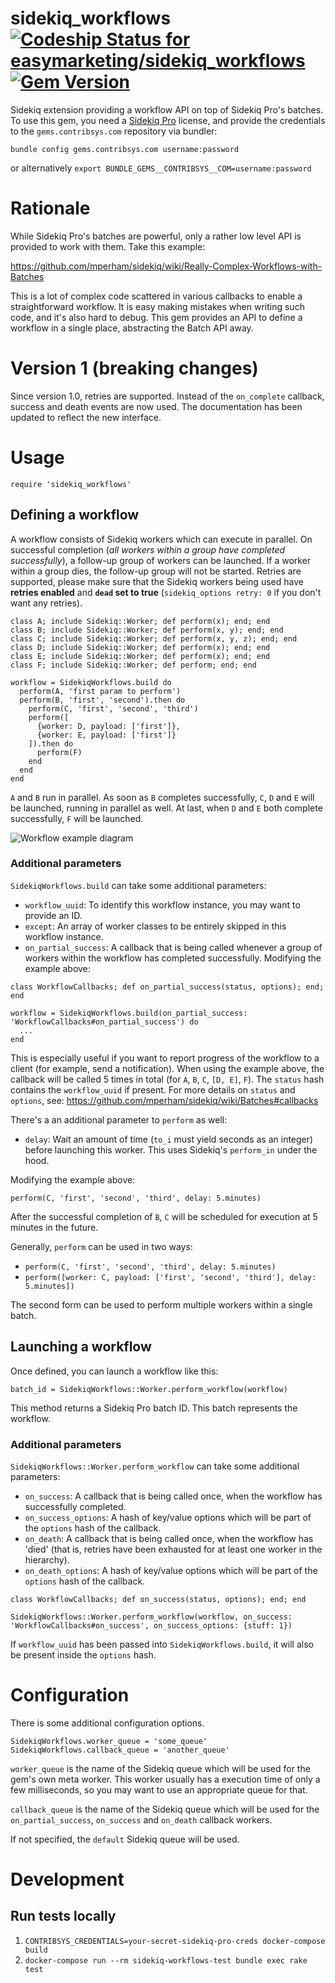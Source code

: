 # sidekiq_workflows [ ![Codeship Status for easymarketing/sidekiq_workflows](https://app.codeship.com/projects/a5c63d80-9434-0137-d428-1ac26b315536/status?branch=master)](https://app.codeship.com/projects/356878) [![Gem Version](https://badge.fury.io/rb/sidekiq_workflows.svg)](https://badge.fury.io/rb/sidekiq_workflows)

Sidekiq extension providing a workflow API on top of Sidekiq Pro's batches. To use this gem, you need a [Sidekiq Pro](https://sidekiq.org/products/pro.html) license, and provide the credentials to the `gems.contribsys.com` repository via bundler:

`bundle config gems.contribsys.com username:password`

or alternatively `export BUNDLE_GEMS__CONTRIBSYS__COM=username:password`

# Rationale

While Sidekiq Pro's batches are powerful, only a rather low level API is provided to work with them. Take this example:

https://github.com/mperham/sidekiq/wiki/Really-Complex-Workflows-with-Batches

This is a lot of complex code scattered in various callbacks to enable a straightforward workflow. It is easy making mistakes when writing such code, and it's also hard to debug. This gem provides an API to define a workflow in a single place, abstracting the Batch API away.

# Version 1 (breaking changes)

Since version 1.0, retries are supported. Instead of the `on_complete` callback, success and death events are now used. The documentation has been updated to reflect the new interface.

# Usage
```
require 'sidekiq_workflows'
```
## Defining a workflow

A workflow consists of Sidekiq workers which can execute in parallel. On successful completion (*all workers within a group have completed successfully*), a follow-up group of workers can be launched. If a worker within a group dies, the follow-up group will not be started. Retries are supported, please make sure that the Sidekiq workers being used have **retries enabled** and **`dead` set to true** (`sidekiq_options retry: 0` if you don't want any retries).

```
class A; include Sidekiq::Worker; def perform(x); end; end
class B; include Sidekiq::Worker; def perform(x, y); end; end
class C; include Sidekiq::Worker; def perform(x, y, z); end; end
class D; include Sidekiq::Worker; def perform(x); end; end
class E; include Sidekiq::Worker; def perform(x); end; end
class F; include Sidekiq::Worker; def perform; end; end

workflow = SidekiqWorkflows.build do
  perform(A, 'first param to perform')
  perform(B, 'first', 'second').then do
    perform(C, 'first', 'second', 'third')
    perform([
      {worker: D, payload: ['first']},
      {worker: E, payload: ['first']}
    ]).then do
      perform(F)
    end
  end
end
```

`A` and `B` run in parallel. As soon as `B` completes successfully, `C`, `D` and `E` will be launched, running in parallel as well. At last, when `D` and `E` both complete successfully, `F` will be launched.

![Workflow example diagram](https://user-images.githubusercontent.com/1135351/44785755-453cfd80-ab92-11e8-8749-07544fef8fae.png)

### Additional parameters

`SidekiqWorkflows.build` can take some additional parameters:

* `workflow_uuid`: To identify this workflow instance, you may want to provide an ID.
* `except`: An array of worker classes to be entirely skipped in this workflow instance.
* `on_partial_success`: A callback that is being called whenever a group of workers within the workflow has completed successfully. Modifying the example above:

```
class WorkflowCallbacks; def on_partial_success(status, options); end; end

workflow = SidekiqWorkflows.build(on_partial_success: 'WorkflowCallbacks#on_partial_success') do
  ...
end
```

This is especially useful if you want to report progress of the workflow to a client (for example, send a notification). When using the example above, the callback will be called 5 times in total (for `A`, `B`, `C`, `[D, E]`, `F`). The `status` hash contains the `workflow_uuid` if present. For more details on `status` and `options`, see: https://github.com/mperham/sidekiq/wiki/Batches#callbacks

There's a an additional parameter to `perform` as well:

* `delay`: Wait an amount of time (`to_i` must yield seconds as an integer) before launching this worker. This uses Sidekiq's `perform_in` under the hood.

Modifying the example above:

`perform(C, 'first', 'second', 'third', delay: 5.minutes)`

After the successful completion of `B`, `C` will be scheduled for execution at 5 minutes in the future.

Generally, `perform` can be used in two ways:

* `perform(C, 'first', 'second', 'third', delay: 5.minutes)`
* `perform([worker: C, payload: ['first', 'second', 'third'], delay: 5.minutes])`

The second form can be used to perform multiple workers within a single batch.

## Launching a workflow

Once defined, you can launch a workflow like this:

`batch_id = SidekiqWorkflows::Worker.perform_workflow(workflow)`

This method returns a Sidekiq Pro batch ID. This batch represents the workflow.

### Additional parameters

`SidekiqWorkflows::Worker.perform_workflow` can take some additional parameters:

* `on_success`: A callback that is being called once, when the workflow has successfully completed.
* `on_success_options`: A hash of key/value options which will be part of the `options` hash of the callback.
* `on_death`: A callback that is being called once, when the workflow has 'died' (that is, retries have been exhausted for at least one worker in the hierarchy).
* `on_death_options`: A hash of key/value options which will be part of the `options` hash of the callback.

```
class WorkflowCallbacks; def on_success(status, options); end; end

SidekiqWorkflows::Worker.perform_workflow(workflow, on_success: 'WorkflowCallbacks#on_success', on_success_options: {stuff: 1})
```

If `workflow_uuid` has been passed into `SidekiqWorkflows.build`, it will also be present inside the `options` hash.

# Configuration

There is some additional configuration options.

```
SidekiqWorkflows.worker_queue = 'some_queue'
SidekiqWorkflows.callback_queue = 'another_queue'
```

`worker_queue` is the name of the Sidekiq queue which will be used for the gem's own meta worker. This worker usually has a execution time of only a few milliseconds, so you may want to use an appropriate queue for that.

`callback_queue` is the name of the Sidekiq queue which will be used for the `on_partial_success`, `on_success` and `on_death` callback workers.

If not specified, the `default` Sidekiq queue will be used.

# Development

## Run tests locally

1. `CONTRIBSYS_CREDENTIALS=your-secret-sidekiq-pro-creds docker-compose build`
2. `docker-compose run --rm sidekiq-workflows-test bundle exec rake test`
